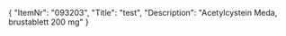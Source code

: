 {
  "ItemNr": "093203",
  "Title": "test",
  "Description": "Acetylcystein Meda, brustablett 200 mg"
}
